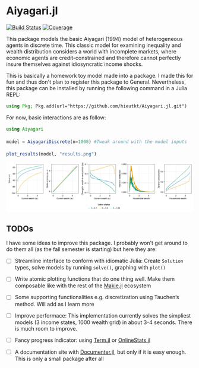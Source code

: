# Aiyagari.jl

[![Build Status](https://github.com/hieutkt/Aiyagari.jl/actions/workflows/CI.yml/badge.svg?branch=main)](https://github.com/hieutkt/Aiyagari.jl/actions/workflows/CI.yml?query=branch%3Amain)
[![Coverage](https://codecov.io/gh/hieutkt/Aiyagari.jl/branch/main/graph/badge.svg)](https://codecov.io/gh/hieutkt/Aiyagari.jl)

This package models the basic Aiyagari (1994) model of heterogeneous agents in discrete time.
This classic model for examining inequality and wealth distribution considers a world with incomplete markets, where economic agents are credit-constrained and therefore cannot perfectly insure themselves against idiosyncratic income shocks.

This is basically a homework toy model made into a package. 
I made this for fun and thus don't plan to register this package to General.
Nevertheless, this package can be installed by running the following command in a Julia REPL:

``` julia
using Pkg; Pkg.add(url="https://github.com/hieutkt/Aiyagari.jl.git")
```

For now, basic interactions are as follow:

``` julia
using Aiyagari

model = AiyagariDiscrete(n=1000) #Tweak around with the model inputs

plot_results(model, "results.png")
```

![Sample results output](/figs/results.png)


## TODOs

I have some ideas to improve this package.
I probably won't get around to do them all (as the fall semester is starting) but here they are:

- [ ] Streamline interface to conform with idiomatic Julia: Create `Solution` types, solve models by running `solve()`, graphing with `plot()`
- [ ] Write atomic plotting functions that do one thing well. Make them composable like with the rest of the [Makie.jl](https://github.com/MakieOrg/Makie.jl) ecosystem
- [ ] Some supporting functionalities e.g. discretization using Tauchen’s method. Will add as I learn more
- [ ] Improve performace: This implementation currently solves the simpliest models (3 income states, 1000 wealth grid) in about 3-4 seconds. There is much room to improve.
- [ ] Fancy progress indicator: using [Term.jl](https://github.com/FedeClaudi/Term.jl) or [OnlineStats.jl](https://github.com/joshday/OnlineStats.jl)
- [ ] A documentation site with [Documenter.jl](https://documenter.juliadocs.org/stable/), but only if it is easy enough. This is only a small package after all

